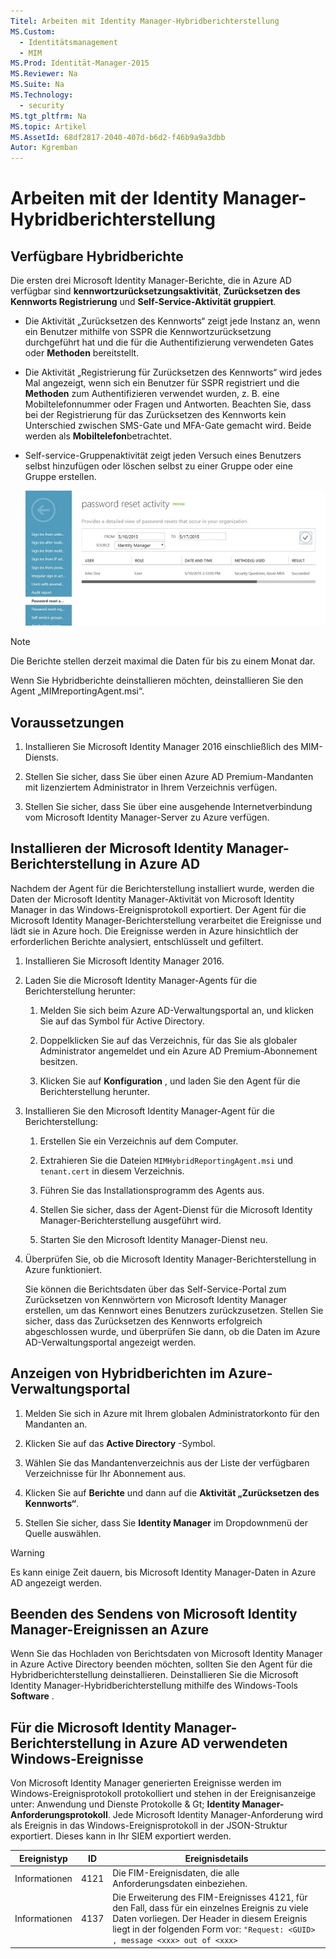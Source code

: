 ```yaml
---
Titel: Arbeiten mit Identity Manager-Hybridberichterstellung
MS.Custom:
  - Identitätsmanagement
  - MIM
MS.Prod: Identität-Manager-2015
MS.Reviewer: Na
MS.Suite: Na
MS.Technology:
  - security
MS.tgt_pltfrm: Na
MS.topic: Artikel
MS.AssetId: 68df2817-2040-407d-b6d2-f46b9a9a3dbb
Autor: Kgremban
---
```

# Arbeiten mit der Identity Manager-Hybridberichterstellung

## Verfügbare Hybridberichte
Die ersten drei Microsoft Identity Manager-Berichte, die in Azure AD verfügbar sind **kennwortzurücksetzungsaktivität**, **Zurücksetzen des Kennworts Registrierung** und **Self-Service-Aktivität gruppiert**.

-   Die Aktivität „Zurücksetzen des Kennworts“ zeigt jede Instanz an, wenn ein Benutzer mithilfe von SSPR die Kennwortzurücksetzung durchgeführt hat und die für die Authentifizierung verwendeten Gates oder **Methoden** bereitstellt.

-   Die Aktivität „Registrierung für Zurücksetzen des Kennworts“ wird jedes Mal angezeigt, wenn sich ein Benutzer für SSPR registriert und die **Methoden** zum Authentifizieren verwendet wurden, z. B. eine Mobiltelefonnummer oder Fragen und Antworten.
    Beachten Sie, dass bei der Registrierung für das Zurücksetzen des Kennworts kein Unterschied zwischen SMS-Gate und MFA-Gate gemacht wird. Beide werden als **Mobiltelefon**betrachtet.

-   Self-service-Gruppenaktivität zeigt jeden Versuch eines Benutzers selbst hinzufügen oder löschen selbst zu einer Gruppe oder eine Gruppe erstellen.

    ![](media/MIM-Hybrid-passwordreset.jpg)

> [!NOTE]
> Die Berichte stellen derzeit maximal die Daten für bis zu einem Monat dar.
>
> Wenn Sie Hybridberichte deinstallieren möchten, deinstallieren Sie den Agent „MIMreportingAgent.msi“.

## Voraussetzungen

1.  Installieren Sie Microsoft Identity Manager 2016 einschließlich des MIM-Diensts.

2.  Stellen Sie sicher, dass Sie über einen Azure AD Premium-Mandanten mit lizenziertem Administrator in Ihrem Verzeichnis verfügen.

3.  Stellen Sie sicher, dass Sie über eine ausgehende Internetverbindung vom Microsoft Identity Manager-Server zu Azure verfügen.

## Installieren der Microsoft Identity Manager-Berichterstellung in Azure AD
Nachdem der Agent für die Berichterstellung installiert wurde, werden die Daten der Microsoft Identity Manager-Aktivität von Microsoft Identity Manager in das Windows-Ereignisprotokoll exportiert. Der Agent für die Microsoft Identity Manager-Berichterstellung verarbeitet die Ereignisse und lädt sie in Azure hoch. Die Ereignisse werden in Azure hinsichtlich der erforderlichen Berichte analysiert, entschlüsselt und gefiltert.

1.  Installieren Sie Microsoft Identity Manager 2016.

2.  Laden Sie die Microsoft Identity Manager-Agents für die Berichterstellung herunter:

    1.  Melden Sie sich beim Azure AD-Verwaltungsportal an, und klicken Sie auf das Symbol für Active Directory.

    2.  Doppelklicken Sie auf das Verzeichnis, für das Sie als globaler Administrator angemeldet und ein Azure AD Premium-Abonnement besitzen.

    3.  Klicken Sie auf **Konfiguration** , und laden Sie den Agent für die Berichterstellung herunter.

3.  Installieren Sie den Microsoft Identity Manager-Agent für die Berichterstellung:

    1.  Erstellen Sie ein Verzeichnis auf dem Computer.

    2.  Extrahieren Sie die Dateien `MIMHybridReportingAgent.msi` und `tenant.cert` in diesem Verzeichnis.

    3.  Führen Sie das Installationsprogramm des Agents aus.

    4.  Stellen Sie sicher, dass der Agent-Dienst für die Microsoft Identity Manager-Berichterstellung ausgeführt wird.

    5.  Starten Sie den Microsoft Identity Manager-Dienst neu.

4.  Überprüfen Sie, ob die Microsoft Identity Manager-Berichterstellung in Azure funktioniert.

    Sie können die Berichtsdaten über das Self-Service-Portal zum Zurücksetzen von Kennwörtern von Microsoft Identity Manager erstellen, um das Kennwort eines Benutzers zurückzusetzen. Stellen Sie sicher, dass das Zurücksetzen des Kennworts erfolgreich abgeschlossen wurde, und überprüfen Sie dann, ob die Daten im Azure AD-Verwaltungsportal angezeigt werden.

## Anzeigen von Hybridberichten im Azure-Verwaltungsportal

1.  Melden Sie sich in Azure mit Ihrem globalen Administratorkonto für den Mandanten an.

2.  Klicken Sie auf das **Active Directory** -Symbol.

3.  Wählen Sie das Mandantenverzeichnis aus der Liste der verfügbaren Verzeichnisse für Ihr Abonnement aus.

4.  Klicken Sie auf **Berichte** und dann auf die **Aktivität „Zurücksetzen des Kennworts“**.

5.  Stellen Sie sicher, dass Sie **Identity Manager** im Dropdownmenü der Quelle auswählen.

> [!WARNING]
> Es kann einige Zeit dauern, bis Microsoft Identity Manager-Daten in Azure AD angezeigt werden.

## Beenden des Sendens von Microsoft Identity Manager-Ereignissen an Azure
Wenn Sie das Hochladen von Berichtsdaten von Microsoft Identity Manager in Azure Active Directory beenden möchten, sollten Sie den Agent für die Hybridberichterstellung deinstallieren. Deinstallieren Sie die Microsoft Identity Manager-Hybridberichterstellung mithilfe des Windows-Tools **Software** .

## Für die Microsoft Identity Manager-Berichterstellung in Azure AD verwendeten Windows-Ereignisse
Von Microsoft Identity Manager generierten Ereignisse werden im Windows-Ereignisprotokoll protokolliert und stehen in der Ereignisanzeige unter: Anwendung und Dienste Protokolle & Gt; **Identity Manager-Anforderungsprotokoll**. Jede Microsoft Identity Manager-Anforderung wird als Ereignis in das Windows-Ereignisprotokoll in der JSON-Struktur exportiert. Dieses kann in Ihr SIEM exportiert werden.

|Ereignistyp|ID|Ereignisdetails|
|--------------|------|-----------------|
|Informationen|4121|Die FIM-Ereignisdaten, die alle Anforderungsdaten einbeziehen.|
|Informationen|4137|Die Erweiterung des FIM-Ereignisses 4121, für den Fall, dass für ein einzelnes Ereignis zu viele Daten vorliegen. Der Header in diesem Ereignis liegt in der folgenden Form vor: `"Request: <GUID> , message <xxx> out of <xxx>`|
<!--HONumber=Mar16_HO1-->
